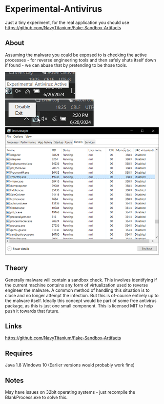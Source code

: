 # Experimental-Antivirus
Just a tiny experiment, for the real application you should use https://github.com/NavyTitanium/Fake-Sandbox-Artifacts

## About
Assuming the malware you could be exposed to is checking the active processes - for reverse engineering tools and then safely shuts itself down if found - we can abuse that by pretending to be those tools.

![Screenshot-2](.github/screen-2.png "Screenshot-2")
![Screenshot-1](.github/screen-1.png "Screenshot-1")
![Screenshot-3](.github/screen-3.png "Screenshot-3")

## Theory
Generally malware will contain a sandbox check. This involves identifying if the current machine contains any form of virtualization used to reverse engineer the malware. A common method of handling this situation is to close and no longer attempt the infection. But this is of-course entirely up to the malware itself. Ideally this concept would be part of some free antivirus package, as this is just one small component. This is licensed MIT to help push it towards that future.

## Links
https://github.com/NavyTitanium/Fake-Sandbox-Artifacts

## Requires
Java 1.8
Windows 10 (Earlier versions would probably work fine)

## Notes
May have issues on 32bit operating systems - just recompile the BlankProcess.exe to solve this.